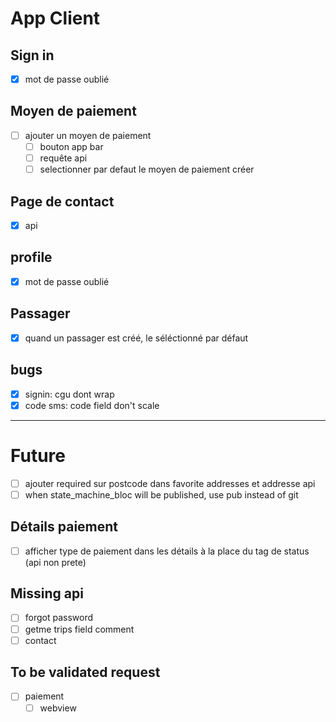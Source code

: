 # App Client

## Sign in
* [X] mot de passe oublié

## Moyen de paiement
* [ ] ajouter un moyen de paiement
    - [ ] bouton app bar
    - [ ] requête api
    - [ ] selectionner par defaut le moyen de paiement créer

## Page de contact
* [X] api

## profile
* [X] mot de passe oublié

## Passager
* [X] quand un passager est créé, le séléctionné par défaut


## bugs
- [X] signin: cgu dont wrap
- [X] code sms: code field don't scale

----

# Future
- [ ] ajouter required sur postcode dans favorite addresses et addresse api
- [ ] when state_machine_bloc will be published, use pub instead of git

## Détails paiement
- [ ] afficher type de paiement dans les détails à la place du tag de status (api non prete)

## Missing api
- [ ] forgot password
- [ ] getme trips field comment
- [ ] contact

## To be validated request
- [ ] paiement
    - [ ] webview